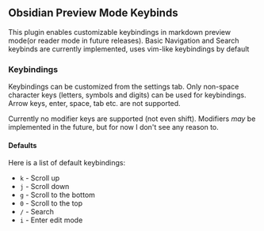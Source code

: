 ## Obsidian Preview Mode Keybinds

This plugin enables customizable keybindings in markdown preview mode(or reader mode in future releases). Basic Navigation and Search keybinds are currently implemented, uses vim-like keybindings by default

### Keybindings

Keybindings can be customized from the settings tab. Only non-space character keys (letters, symbols and digits) can be used for keybindings. Arrow keys, enter, space, tab etc. are not supported.

Currently no modifier keys are supported (not even shift). Modifiers *may* be implemented in the future, but for now I don't see any reason to.



#### Defaults

Here is a list of default keybindings:

- `k` - Scroll up
- `j` - Scroll down
- `g` - Scroll to the bottom
- `0` - Scroll to the top
- `/` - Search
- `i` - Enter edit mode

<!--### Installation

This plug-in is not yet in Obsidian's official community plugins store. If you wish to use this plugin, download the latest release (`main.js` and `manifest.json`) from the [releases page](https://github.com/horriblename/preview-mode-keybinds-obsidian/releases), and move the files into a new folder `.obsidian/plugins/preview-mode-keybinds-obsidian` under the root of your vault folder.

Then, disable 'Safe mode' under 'Settings > Community plugins' and enable 'Preview Mode Keybinds'.


**For your safety, please verify yourself that a plugin is safe before installing it**-->


